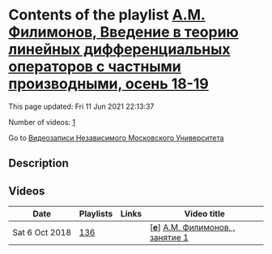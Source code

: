 # Contents of the playlist [А.М. Филимонов, Введение в теорию линейных дифференциальных операторов с частными производными, осень 18-19](https://www.youtube.com/playlist?list=PLp9ABVh6_x4FsFp3s_MAZtkxzh71yXoCe)

This page updated: Fri 11 Jun 2021 22:13:37

Number of videos: [1](#videos)

Go to [Видеозаписи Независимого Московского Университета](../README.md)

## Description



## Videos

|Date|Playlists|Links|Video title|
|---|---|---|---|
| Sat&nbsp;6&nbsp;Oct&nbsp;2018 | [136](../playlists/136 "А.М. Филимонов, Введение в теорию линейных дифференциальных операторов с частными производными, осень 18-19") |  | [[**e**](https://studio.youtube.com/video/mNt6_UTiFYI/edit "Edit")] [А.М. Филимонов, , занятие 1](https://www.youtube.com/watch?v=mNt6_UTiFYI&list=PLp9ABVh6_x4FsFp3s_MAZtkxzh71yXoCe "Описание") |
